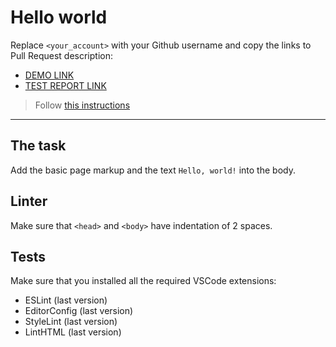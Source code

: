 # Hello world

Replace `<your_account>` with your Github username and copy the links to Pull Request description:
- [DEMO LINK](https://yarkob.github.io/layout_hello_world/)
- [TEST REPORT LINK](https://yarkob.github.io/layout_hello_world/report/html_report/)

> Follow [this instructions](https://mate-academy.github.io/layout_task-guideline/#how-to-solve-the-layout-tasks-on-github)
___

## The task

Add the basic page markup and the text `Hello, world!` into the body.

## Linter

Make sure that `<head>` and `<body>` have indentation of 2 spaces.

## Tests

Make sure that you installed all the required VSCode extensions:

- ESLint (last version)
- EditorConfig (last version)
- StyleLint (last version)
- LintHTML (last version)
